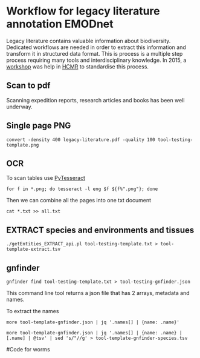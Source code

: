 # Workflow for legacy literature annotation EMODnet

Legacy literature contains valuable information about biodiversity. Dedicated workflows are needed in order to extract this information and transform it in structured data format. This is process is a multiple step process requiring many tools and interdisciplinary knowledge. In 2015, a [workshop](httpse//riojournal.com/articles.php?journal_name=rio&id=10445) was help in [HCMR](https://www.hcmr.gr/en/) to standardise this process. 

## Scan to pdf

Scanning expedition reports, research articles and books has been well underway.

## Single page PNG

```
convert -density 400 legacy-literature.pdf -quality 100 tool-testing-template.png
```

## OCR
To scan tables use [PyTesseract](https://fazlurnu.com/2020/06/23/text-extraction-from-a-table-image-using-pytesseract-and-opencv/)

```
for f in *.png; do tesseract -l eng $f ${f%".png"}; done
```

Then we can combine all the pages into one txt document

```
cat *.txt >> all.txt
```

## EXTRACT species and environments and tissues

```
./getEntities_EXTRACT_api.pl tool-testing-template.txt > tool-template-extract.tsv
```

## gnfinder


```
gnfinder find tool-testing-template.txt > tool-testing-gnfinder.json
```

This command line tool returns a json file that has 2 arrays, metadata and names.

To extract the names

```
more tool-template-gnfinder.json | jq '.names[] | {name: .name}'

more tool-template-gnfinder.json | jq '.names[] | {name: .name} | [.name] | @tsv' | sed 's/"//g' > tool-template-gnfinder-species.tsv
```
#Code for worms

